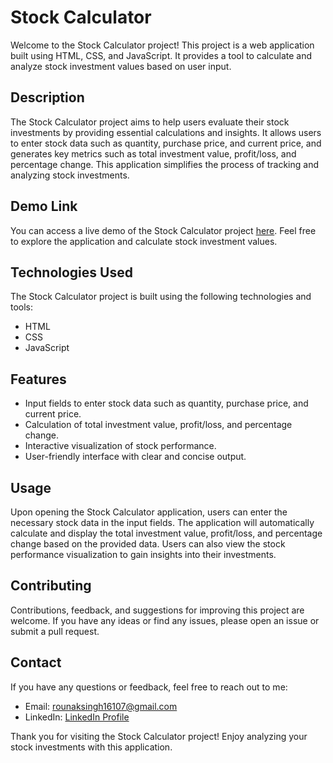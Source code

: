 # Stock Calculator

Welcome to the Stock Calculator project! This project is a web application built using HTML, CSS, and JavaScript. It provides a tool to calculate and analyze stock investment values based on user input.

## Description

The Stock Calculator project aims to help users evaluate their stock investments by providing essential calculations and insights. It allows users to enter stock data such as quantity, purchase price, and current price, and generates key metrics such as total investment value, profit/loss, and percentage change. This application simplifies the process of tracking and analyzing stock investments.

## Demo Link

You can access a live demo of the Stock Calculator project [here]((https://rounaksingh13.github.io/T_Stock_Calculator/)). Feel free to explore the application and calculate stock investment values.

## Technologies Used

The Stock Calculator project is built using the following technologies and tools:

- HTML
- CSS
- JavaScript

## Features

- Input fields to enter stock data such as quantity, purchase price, and current price.
- Calculation of total investment value, profit/loss, and percentage change.
- Interactive visualization of stock performance.
- User-friendly interface with clear and concise output.

## Usage

Upon opening the Stock Calculator application, users can enter the necessary stock data in the input fields. The application will automatically calculate and display the total investment value, profit/loss, and percentage change based on the provided data. Users can also view the stock performance visualization to gain insights into their investments.

## Contributing

Contributions, feedback, and suggestions for improving this project are welcome. If you have any ideas or find any issues, please open an issue or submit a pull request.

## Contact

If you have any questions or feedback, feel free to reach out to me:

- Email: [rounaksingh16107@gmail.com](mailto:rounaksingh16107@gmail.com)
- LinkedIn: [LinkedIn Profile](https://www.linkedin.com/in/rounak-singh-53b44022a)

Thank you for visiting the Stock Calculator project! Enjoy analyzing your stock investments with this application.
